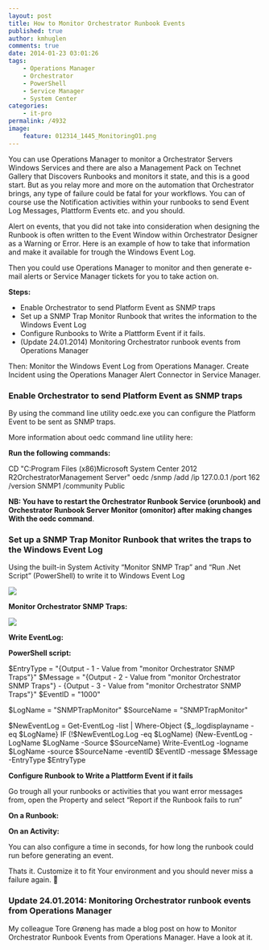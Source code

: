 ```yaml
---
layout: post
title: How to Monitor Orchestrator Runbook Events
published: true
author: kmhuglen
comments: true
date: 2014-01-23 03:01:26
tags:
    - Operations Manager
    - Orchestrator
    - PowerShell
    - Service Manager
    - System Center
categories:
    - it-pro
permalink: /4932
image:
    feature: 012314_1445_MonitoringO1.png
---
```

You can use Operations Manager to monitor a Orchestrator Servers Windows Services and there are also a Management Pack on Technet Gallery that Discovers Runbooks and monitors it state, and this is a good start. But as you relay more and more on the automation that Orchestrator brings, any type of failure could be fatal for your workflows. You can of course use the Notification activities within your runbooks to send Event Log Messages, Plattform Events etc. and you should.

Alert on events, that you did not take into consideration when designing the Runbook is often written to the Event Window within Orchestrator Designer as a Warning or Error. Here is an example of how to take that information and make it available for trough the Windows Event Log.

Then you could use Operations Manager to monitor and then generate e-mail alerts or Service Manager tickets for you to take action on.

**Steps:**

  * Enable Orchestrator to send Platform Event as SNMP traps
  * Set up a SNMP Trap Monitor Runbook that writes the information to the Windows Event Log
  * Configure Runbooks to Write a Plattform Event if it fails.
  * (Update 24.01.2014) Monitoring Orchestrator runbook events from Operations Manager

Then: Monitor the Windows Event Log from Operations Manager. Create Incident using the Operations Manager Alert Connector in Service Manager.

### **Enable Orchestrator to send Platform Event as SNMP traps**

By using the command line utility oedc.exe you can configure the Platform Event to be sent as SNMP traps.

More information about oedc command line utility here: 

**Run the following commands:**

CD "C:Program Files (x86)Microsoft System Center 2012 R2OrchestratorManagement Server"
oedc /snmp /add /ip 127.0.0.1 /port 162 /version SNMP1 /community Public

**NB: You have to restart the Orchestrator Runbook Service (orunbook) and Orchestrator Runbook Server Monitor (omonitor) after making changes With the oedc command**.

### **Set up a SNMP Trap Monitor Runbook that writes the traps to the Windows Event Log**

Using the built-in System Activity &#8220;Monitor SNMP Trap&#8221; and &#8220;Run .Net Script&#8221; (PowerShell) to write it to Windows Event Log

![][1]

**Monitor Orchestrator SNMP Traps:**



![][2]

**Write EventLog:**



**PowerShell script:**

$EntryType = "{Output - 1 - Value from "monitor Orchestrator SNMP Traps"}"
$Message = "{Output - 2 - Value from "monitor Orchestrator SNMP Traps"} - {Output - 3 - Value from "monitor Orchestrator SNMP Traps"}"
$EventID = "1000"

$LogName = "SNMPTrapMonitor"
$SourceName = "SNMPTrapMonitor"

$NewEventLog = Get-EventLog -list | Where-Object {$_.logdisplayname -eq $LogName}
IF (!$NewEventLog.Log -eq $LogName) {New-EventLog -LogName $LogName -Source $SourceName}
Write-EventLog -logname $LogName -source $SourceName -eventID $EventID -message $Message -EntryType $EntryType

**Configure Runbook to Write a Plattform Event if it fails**

Go trough all your runbooks or activities that you want error messages from, open the Property and select &#8220;Report if the Runbook fails to run&#8221;

**On a Runbook:**

[][3]

**On an Activity:**
  
[][4]

You can also configure a time in seconds, for how long the runbook could run before generating an event.

Thats it. Customize it to fit Your environment and you should never miss a failure again. 🙂

### **Update 24.01.2014: Monitoring Orchestrator runbook events from Operations Manager**

My colleague Tore Grøneng has made a blog post on how to Monitor Orchestrator Runbook Events from Operations Manager. Have a look at it.

 [1]: /wp-content/uploads/012314_1445_MonitoringO1.png
 [2]: /wp-content/uploads/012314_1445_MonitoringO3.png
 [3]: /wp-content/uploads/012314_1505_MonitoringO1.png
 [4]: /wp-content/uploads/image2.png